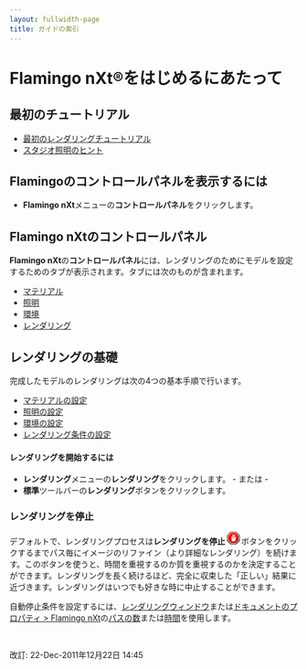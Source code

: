 ```yaml
---
layout: fullwidth-page
title: ガイドの索引
---
```


# Flamingo nXt®をはじめるにあたって

## 最初のチュートリアル
* [最初のレンダリングチュートリアル]({{site.baseurl}}/{{page.language}}/flamingo/5/guides/getting-started-tutorial.html)
* [スタジオ照明のヒント]({{site.baseurl}}/{{page.language}}/flamingo/5/guides/studio-lighting-basics.html)

## Flamingoのコントロールパネルを表示するには
  * **Flamingo nXt**メニューの**コントロールパネル**をクリックします。

## Flamingo nXtのコントロールパネル
**Flamingo nXt**の**コントロールパネル**には、レンダリングのためにモデルを設定するためのタブが表示されます。タブには次のものが含まれます。

 *  [マテリアル]({{site.baseurl}}/{{page.language}}/flamingo/5/help/libraries.html#material)
 *  [照明]({{site.baseurl}}/{{page.language}}/flamingo/5/help/lighting-tab.html)
 *  [環境]({{site.baseurl}}/{{page.language}}/flamingo/5/help/environment-tab.html)
 *  [レンダリング]({{site.baseurl}}/{{page.language}}/flamingo/5/help/render-tab.html)

## レンダリングの基礎

完成したモデルのレンダリングは次の4つの基本手順で行います。

 *  [マテリアルの設定](..\materials\materials-tab.html)
 *  [照明の設定](../lighting/lighting-tab.html)
 *  [環境の設定](../environment/environment-tab.html)
 *  [レンダリング条件の設定](../render/render-tab.html)

#### レンダリングを開始するには

 * **レンダリング**メニューの**レンダリング**をクリックします。
             - または -
 * **標準**ツールバーの**レンダリング**ボタンをクリックします。

### レンダリングを停止


デフォルトで、レンダリングプロセスは**レンダリングを停止** ![images/stop.png](images/stop.png)ボタンをクリックするまでパス毎にイメージのリファイン（より詳細なレンダリング）を続けます。このボタンを使うと、時間を重視するのか質を重視するのかを決定することができます。レンダリングを長く続けるほど、完全に収束した「正しい」結果に近づきます。レンダリングはいつでも好きな時に中止することができます。


自動停止条件を設定するには、[レンダリングウィンドウ](..\render\render-window.html)または[ドキュメントのプロパティ &gt; Flamingo nXt](..\render\documentproperties-flamingo.html)の[パスの数](..\render\render-window.html#number-of-passes)または[時間](..\render\render-window.html#time)を使用します。

&#160;

改訂: 22-Dec-2011年12月22日 14:45
